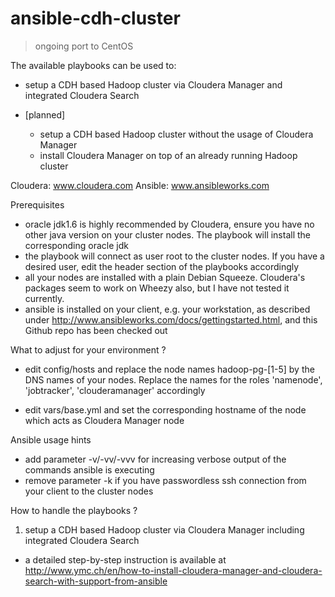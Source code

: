 ansible-cdh-cluster
===================

> ongoing port to CentOS

The available playbooks can be used to:
- setup a CDH based Hadoop cluster via Cloudera Manager and integrated Cloudera Search

- [planned]
  - setup a CDH based Hadoop cluster without the usage of Cloudera Manager
  - install Cloudera Manager on top of an already running Hadoop cluster

Cloudera: www.cloudera.com
Ansible: www.ansibleworks.com

Prerequisites

- oracle jdk1.6 is highly recommended by Cloudera, ensure you have no other java
  version on your cluster nodes. The playbook will install the corresponding
  oracle jdk
- the playbook will connect as user root to the cluster nodes. If you have a desired
  user, edit the header section of the playbooks accordingly
- all your nodes are installed with a plain Debian Squeeze. Cloudera's packages seem
  to work on Wheezy also, but I have not tested it currently.
- ansible is installed on your client, e.g. your workstation, as described under
  http://www.ansibleworks.com/docs/gettingstarted.html, and this Github repo
  has been checked out

What to adjust for your environment ?

- edit config/hosts and replace the node names hadoop-pg-[1-5] by the DNS names
  of your nodes.
  Replace the names for the roles 'namenode', 'jobtracker', 'clouderamanager' accordingly

- edit vars/base.yml and set the corresponding hostname of the node which acts
  as Cloudera Manager node

Ansible usage hints

- add parameter -v/-vv/-vvv for increasing verbose output of the commands
  ansible is executing
- remove parameter -k if you have passwordless ssh connection from your client
  to the cluster nodes

How to handle the playbooks ?

1. setup a CDH based Hadoop cluster via Cloudera Manager including integrated Cloudera Search
- a detailed step-by-step instruction is available at http://www.ymc.ch/en/how-to-install-cloudera-manager-and-cloudera-search-with-support-from-ansible
